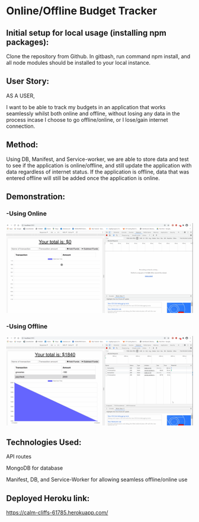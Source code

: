 # Online/Offline Budget Tracker

## Initial setup for local usage (installing npm packages):

Clone the repository from Github. In gitbash, run command npm install, and all node modules should be installed to your local instance. 

## User Story:

AS A USER,

I want to be able to track my budgets in an application that works seamlessly whilst both online and offline, without losing any data in the process incase I choose to go offline/online, or I lose/gain internet connection.

## Method:

Using DB, Manifest, and Service-worker, we are able to store data and test to see if the application is online/offline, and still update the application with data regardless of internet status. If the application is offline, data that was entered offline will still be added once the application is online.

## Demonstration:

### -Using Online

![Online Demonstration](online.gif)

### -Using Offline

![Offline/Demonstration](offline.gif)

## Technologies Used:

API routes

MongoDB for database

Manifest, DB, and Service-Worker for allowing seamless offline/online use

## Deployed Heroku link:

https://calm-cliffs-61785.herokuapp.com/
